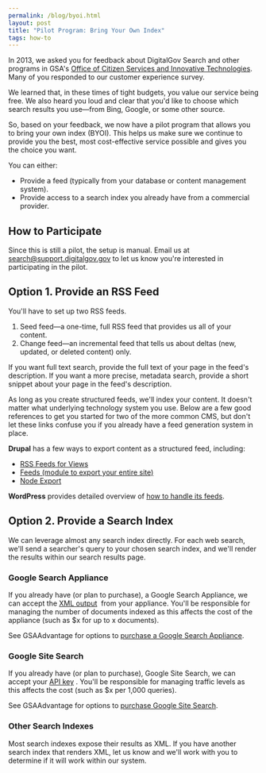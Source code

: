 ```yaml
---
permalink: /blog/byoi.html
layout: post
title: "Pilot Program: Bring Your Own Index"
tags: how-to
---
```


In 2013, we asked you for feedback about DigitalGov Search and other programs in GSA's [Office of Citizen Services and Innovative Technologies](http://www.gsa.gov/portal/category/25729). Many of you responded to our customer experience survey. 

We learned that, in these times of tight budgets, you value our service being free. We also heard you loud and clear that you'd like to choose which search results you use&mdash;from Bing, Google, or some other source.

So, based on your feedback, we now have a pilot program that allows you to bring your own index (BYOI). This helps us make sure we continue to provide you the best, most cost-effective service possible and gives you the choice you want.

You can either:

* Provide a feed (typically from your database or content management system).
* Provide access to a search index you already have from a commercial provider.

## How to Participate

Since this is still a pilot, the setup is manual. Email us at <search@support.digitalgov.gov> to let us know you're interested in participating in the pilot.

## Option 1. Provide an RSS Feed

You'll have to set up two RSS feeds.

1. Seed feed&mdash;a one-time, full RSS feed that provides us all of your content.
2. Change feed&mdash;an incremental feed that tells us about deltas (new, updated, or deleted content) only.

If you want full text search, provide the full text of your page in the feed's description. If you want a more precise, metadata search, provide a short snippet about your page in the feed's description.

As long as you create structured feeds, we'll index your content. It doesn't matter what  underlying technology system you use. Below are a few good references to get you started for two of the more common CMS, but don't let these links confuse you if you already have a feed generation system in place.

**Drupal** has a few ways to export content as a structured feed, including:

* [RSS Feeds for Views](https://drupal.org/node/83597)&nbsp;<i class="icon-external-link"></i>
* [Feeds (module to export your entire site)](https://drupal.org/project/feeds)&nbsp;<i class="icon-external-link"></i>
* [Node Export](https://drupal.org/project/node_export)&nbsp;<i class="icon-external-link"></i>

**WordPress** provides detailed overview of [how to handle its feeds](http://codex.wordpress.org/WordPress_Feeds).&nbsp;<i class="icon-external-link"></i>

## Option 2. Provide a Search Index

We can leverage almost any search index directly. For each web search, we'll send a searcher's query to your chosen search index, and we'll render the results within our search results page.  

### Google Search Appliance

If you already have (or plan to purchase), a Google Search Appliance, we can accept the [XML output](https://developers.google.com/search-appliance/documentation/614/xml_reference#results_xml)&nbsp;<i class="icon-external-link"></i> from your appliance. You'll be responsible for managing the number of documents indexed as this affects the cost of the appliance (such as $x for up to x documents).

See GSAAdvantage for options to [purchase a Google Search Appliance](https://www.gsaadvantage.gov/advantage/s/search.do?q=0:2google+search+appliance).

### Google Site Search

If you already have (or plan to purchase), Google Site Search, we can accept your [API key](https://developers.google.com/custom-search/json-api/v1/overview)&nbsp;<i class="icon-external-link"></i>. You'll be responsible for managing traffic levels as this affects the cost (such as $x per 1,000 queries).

See GSAAdvantage for options to [purchase Google Site Search](https://www.gsaadvantage.gov/advantage/s/search.do?q=0:2google+site+search).

### Other Search Indexes

Most search indexes expose their results as XML. If you have another search index that renders XML, let us know and we'll work with you to determine if it will work within our system.